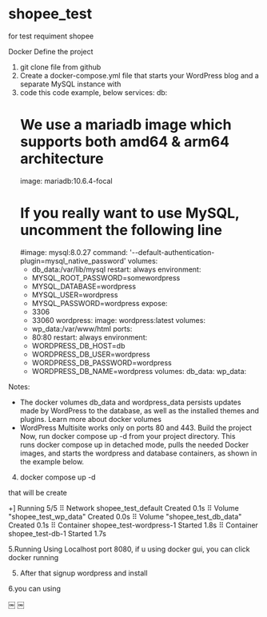 # shopee_test
for test requiment shopee

Docker Define the project
1. git clone file from github
2. Create a docker-compose.yml file that starts your WordPress blog and a separate MySQL instance with 
3. code this code example, below
services:
  db:
    # We use a mariadb image which supports both amd64 & arm64 architecture
    image: mariadb:10.6.4-focal
    # If you really want to use MySQL, uncomment the following line
    #image: mysql:8.0.27
    command: '--default-authentication-plugin=mysql_native_password'
    volumes:
      - db_data:/var/lib/mysql
    restart: always
    environment:
      - MYSQL_ROOT_PASSWORD=somewordpress
      - MYSQL_DATABASE=wordpress
      - MYSQL_USER=wordpress
      - MYSQL_PASSWORD=wordpress
    expose:
      - 3306
      - 33060
  wordpress:
    image: wordpress:latest
    volumes:
      - wp_data:/var/www/html
    ports:
      - 80:80
    restart: always
    environment:
      - WORDPRESS_DB_HOST=db
      - WORDPRESS_DB_USER=wordpress
      - WORDPRESS_DB_PASSWORD=wordpress
      - WORDPRESS_DB_NAME=wordpress
volumes:
  db_data:
  wp_data:

Notes:
* The docker volumes db_data and wordpress_data persists updates made by WordPress to the database, as well as the installed themes and plugins. Learn more about docker volumes
* WordPress Multisite works only on ports 80 and 443.
Build the project
Now, run docker compose up -d from your project directory.
This runs docker compose up in detached mode, pulls the needed Docker images, and starts the wordpress and database containers, as shown in the example below.

4. docker compose up -d

that will be create

+] Running 5/5
 ⠿ Network shopee_test_default        Created                                                                        0.1s
 ⠿ Volume "shopee_test_wp_data"       Created                                                                        0.0s
 ⠿ Volume "shopee_test_db_data"       Created                                                                        0.1s
 ⠿ Container shopee_test-wordpress-1  Started                                                                        1.8s
 ⠿ Container shopee_test-db-1         Started                                                                        1.7s


5.Running Using Localhost port 8080, if u using docker gui, you can click docker running


5. After that signup wordpress and install

6.you can using


￼
￼
